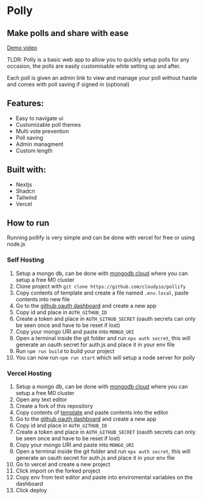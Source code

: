 # Polly
## Make polls and share with ease

[Demo video](https://www.youtube.com/watch?v=cNc9g3lnwSs)

TLDR:
Polly is a basic web app to allow you to quickly setup polls for any occasion, the polls are easily customisable while setting up and after.

Each poll is given an admin link to view and manage your poll without hastle and comes with poll saving if signed in (optional)

## Features:
- Easy to navigate ui
- Customizable poll themes
- Multi vote prevention
- Poll saving
- Admin managment
- Custom length

## Built with:
- Nextjs
- Shadcn
- Tailwind
- Vercel

## How to run
Running pollify is very simple and can be done with vercel for free or using node.js


### Self Hosting
1. Setup a mongo db, can be done with [mongodb cloud](https://www.mongodb.com/) where you can setup a free M0 cluster
2. Clone project with `git clone https://github.com/cloudyio/pollify`
3. Copy contents of template and create a file named `.env.local`, paste contents into new file
4. Go to the [github oauth dashboard](https://github.com/settings/developers) and create a new app
5. Copy id and place in `AUTH_GITHUB_ID`
6. Create a token and place in `AUTH_GITHUB_SECRET` (oauth secrets can only be seen once and have to be reset if lost)
7. Copy your mongo URI and paste into `MONGO_URI`
8. Open a terminal inside the git folder and run `npx auth secret`, this will generate an oauth secret for auth.js and place it in your env file
9. Run `npm run build` to build your project
10. You can now run `npm run start` which will setup a node server for polly

### Vercel Hosting
1. Setup a mongo db, can be done with [mongodb cloud](https://www.mongodb.com/) where you can setup a free M0 cluster
2. Open any text editor
3. Create a fork of this repository
4. Copy contents of [template](https://raw.githubusercontent.com/cloudyio/pollify/refs/heads/master/template.env) and paste contents into the editor
5. Go to the [github oauth dashboard](https://github.com/settings/developers) and create a new app
6. Copy id and place in `AUTH_GITHUB_ID`
7. Create a token and place in `AUTH_GITHUB_SECRET` (oauth secrets can only be seen once and have to be reset if lost)
8. Copy your mongo URI and paste into `MONGO_URI`
9. Open a terminal inside the git folder and run `npx auth secret`, this will generate an oauth secret for auth.js and place it in your env file
10. Go to vercel and create a new project
11. Click import on the forked project
12. Copy env from text editor and paste into enviromental variables on the dashboard
13. Click deploy
